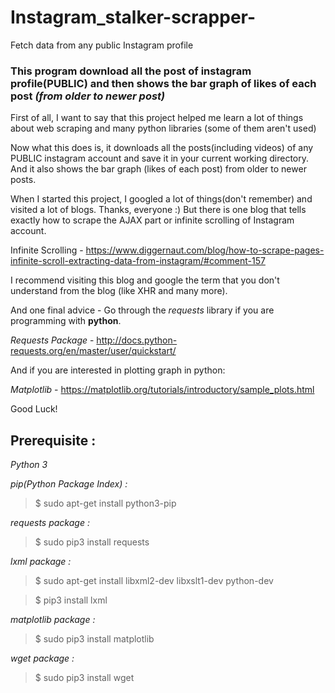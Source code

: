 # Instagram_stalker-scrapper-
Fetch data from any public Instagram profile

### This program download all the post of instagram profile(PUBLIC) and then shows the bar graph of likes of each post _(from older to newer post)_

First of all, I want to say that this project helped me learn a lot of things about web scraping and many python libraries (some of them aren't used)

Now what this does is, it downloads all the posts(including videos) of any PUBLIC instagram account and save it in your current working directory.
And it also shows the bar graph (likes of each post) from older to newer posts.

When I started this project, I googled a lot of things(don't remember) and visited a lot of blogs. Thanks, everyone :)
But there is one blog that tells exactly how to scrape the AJAX part or infinite scrolling of Instagram account.

Infinite Scrolling - https://www.diggernaut.com/blog/how-to-scrape-pages-infinite-scroll-extracting-data-from-instagram/#comment-157

I recommend visiting this blog and google the term that you don't understand from the blog (like XHR and many more).

And one final advice - Go through the _requests_ library if you are programming with __python__.

_Requests Package_ - http://docs.python-requests.org/en/master/user/quickstart/

And if you are interested in plotting graph in python:

_Matplotlib_ - https://matplotlib.org/tutorials/introductory/sample_plots.html

Good Luck!

## Prerequisite :
_Python 3_

_pip(Python Package Index) :_

> $ sudo apt-get install python3-pip

_requests package :_

> $ sudo pip3 install requests

_lxml package :_

> $ sudo apt-get install libxml2-dev libxslt1-dev python-dev

> $ pip3 install lxml

_matplotlib package :_

> $ sudo pip3 install matplotlib

_wget package :_

> $ sudo pip3 install wget
